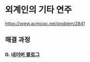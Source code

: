# 외계인의 기타 연주
https://www.acmicpc.net/problem/2841
## 해결 과정
### 0. [네이버 블로그](https://blog.naver.com/alsrua7222/222660366965)
